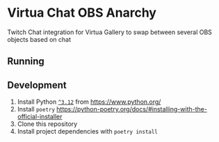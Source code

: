# Virtua Chat OBS Anarchy

Twitch Chat integration for Virtua Gallery to swap between several OBS objects based on chat

## Running

## Development

1. Install Python [`^3.12`](https://www.python.org/downloads/release/python-3128/) from https://www.python.org/
2. Install `poetry` https://python-poetry.org/docs/#installing-with-the-official-installer
3. Clone this repository
4. Install project dependencies with `poetry install`
